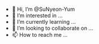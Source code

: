 - 👋 Hi, I’m @SuNyeon-Yum
- 👀 I’m interested in ...
- 🌱 I’m currently learning ...
- 💞️ I’m looking to collaborate on ...
- 📫 How to reach me ...

<!---
SuNyeon-Yum/SuNyeon-Yum is a ✨ special ✨ repository because its `README.md` (this file) appears on your GitHub profile.
You can click the Preview link to take a look at your changes.
--->
